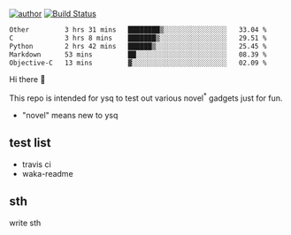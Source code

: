 [![author](https://img.shields.io/badge/author-ysq-green)](https://github.com/Yang-Shiqin)
[![Build Status](https://app.travis-ci.com/Yang-Shiqin/testall.svg?branch=main)](https://app.travis-ci.com/Yang-Shiqin/testall)

<!--START_SECTION:waka-->

```txt
Other         3 hrs 31 mins   ████████▒░░░░░░░░░░░░░░░░   33.04 %
C             3 hrs 8 mins    ███████▒░░░░░░░░░░░░░░░░░   29.51 %
Python        2 hrs 42 mins   ██████▒░░░░░░░░░░░░░░░░░░   25.45 %
Markdown      53 mins         ██░░░░░░░░░░░░░░░░░░░░░░░   08.39 %
Objective-C   13 mins         ▓░░░░░░░░░░░░░░░░░░░░░░░░   02.09 %
```

<!--END_SECTION:waka-->

Hi there 👋

This repo is intended for ysq to test out various novel<sup>*</sup> gadgets just for fun.

- "novel" means new to ysq

## test list
- travis ci
- waka-readme


## sth
write sth

